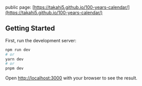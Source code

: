 public page: [https://takahi5.github.io/100-years-calendar/](https://takahi5.github.io/100-years-calendar/)

## Getting Started

First, run the development server:

```bash
npm run dev
# or
yarn dev
# or
pnpm dev
```

Open [http://localhost:3000](http://localhost:3000) with your browser to see the result.

